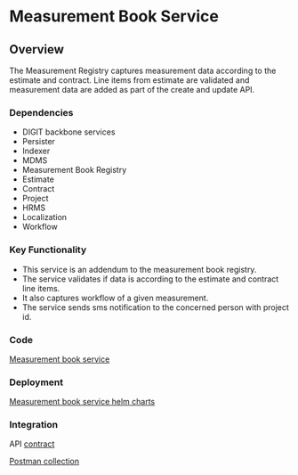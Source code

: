 # Measurement Book Service

## Overview

The Measurement Registry captures measurement data according to the estimate and contract. Line items from estimate are validated and measurement data are added as part of the create and update API.

### Dependencies

* DIGIT backbone services
* Persister
* Indexer
* MDMS
* Measurement Book Registry
* Estimate
* Contract
* Project
* HRMS
* Localization
* Workflow

### Key Functionality

* This service is an addendum to the measurement book registry.
* The service validates if data is according to the estimate and contract line items.
* It also captures workflow of a given measurement.
* The service sends sms notification to the concerned person with project id.

### Code

[Measurement book service](https://github.com/egovernments/DIGIT-Works/tree/6d58b3f8674334f2ad4b838bb383253faa9fe092/backend/measurement-service)

### Deployment

[Measurement book service helm charts](https://github.com/egovernments/DIGIT-DevOps/tree/2f99b0978d5581b30cf10ffbae27e8d48d309948/deploy-as-code/helm/charts/digit-works/backend/measurement-service)

### Integration

API [contract](../architecture/low-level-design/services/detailed-measurement-book.md#api-contract-link)

[Postman collection](https://github.com/egovernments/DIGIT-Works/blob/6afb2f0df23c43c67c252ddf8817c6d79481a73b/backend/measurement-service/docs/Measurement.postman\_collection.json)
